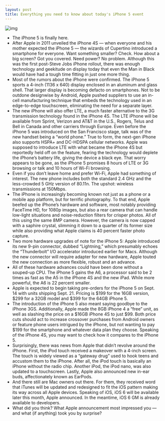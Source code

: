 ```yaml
---
layout: post
title: Everything you need to know about today's iPhone 5 event
---
```

![img](http://media.idownloadblog.com/wp-content/uploads/2012/09/iPhone-5-black-front-left-angled.jpg)
* The iPhone 5 is finally here.
* After Apple in 2011 unveiled the iPhone 4S — when everyone and his mother expected the iPhone 5 — the wizards of Cupertino introduced a smartphone for everyone. Want something smaller? Check. How about a big screen? Got you covered. Need power? No problem. Although this was the first post-Steve Jobs iPhone rollout, there was enough technology and geekitude on display today that even the Man in Black would have had a tough time fitting in just one more thing.
* Most of the rumors about the iPhone were confirmed. The iPhone 5 sports a 4-inch (1136 x 640) display enclosed in an aluminum and glass shell. That larger display is becoming defacto on smartphones. Not to be outdone designwise by Android, Apple pushed suppliers to use an in-cell manufacturing technique that embeds the technology used in an edge-to-edge touchscreen, eliminating the need for a separate layer.
* The new iPhone will also offer LTE, a much faster alternative to the 3G transmission technology found in the iPhone 4S. The LTE iPhone will be available from Sprint, Verizon and AT&T in the U.S., Rogers, Telus and Bell in Canada and other carriers through Europe. Even before the iPhone 5 was introduced on the San Francisco stage, talk was of the new handset being a “world phone.” True to form, the next-gen iPhone also supports HSPA+ and DC-HDSPA cellular networks. Apple was supposed to introduce LTE with what became the iPhone 4S but reportedly held off on the feature, fearing the technology would deplete the iPhone’s battery life, giving the device a black eye. That worry appears to be gone, as the iPhone 5 promises 8 hours of LTE or 3G browsing or talk and 10 hours of Wi-Fi browsing.
* Even if you don’t leave home and prefer Wi-Fi, Apple had something of interest. The new phone includes both the standard 2.4 GHz and the less-crowded 5 GHz version of 80.11n. The upshot: wireless transmissions at 150Mbps.
* The iPhone is increasingly becoming known not just as a phone or a mobile app platform, but for terrific photography. To that end, Apple beefed up the iPhone’s hardware and software, most notably providing FaceTime HD, for 1080p images, but also a rear camera that can handle low-light situations and noise-reduction filters for crisper photos. All of this using the same 8MP camera. However, the camera is now capped with a saphire crystal, slimming it down to a quarter of its former size while also providing what Apple claims is 40 percent faster photo capture.
* Two more hardware upgrades of note for the iPhone 5: Apple introduced its new 9-pin connector, dubbed “Lightning,” which presumably echoes the “Thunderbolt” I/O accelerator introduced earlier for Macs. Although the new connector will require adapter for new hardware, Apple touted the new connection as more flexible, robust and an advance.
* All of these hardware advances could have been done without a souped-up CPU. The iPhone 5 gains the A6, a processor said to be 2 times as fast as the A5 in the iPhone 4S and the new iPad. While more powerful, the A6 is 22 percent smaller.
* Apple is expected to begin taking pre-orders for the iPhone 5 on Sept. 14 with units shipping Sept. 21. Pricing is $199 for the 16GB version, $299 for a 32GB model and $399 for the 64GB iPhone 5.
* The introduction of the iPhone 5 also meant saying goodbye to the iPhone 3GS. Additionally, Apple made the 8GB iPhone 4 a “free” unit, as well as slashing the price on a $16GB iPhone 4S to just $99. Both price cuts should act to increase crossover purchases from Android owners or feature phone users intrigued by the iPhone, but not wanting to pay $199 for the smartphone and whatever data plan they choose. Speaking of the iPhone 4S, you may want to check how it compares to the iPhone 5.
* Surprisingly, there was news from Apple that didn’t revolve around the iPhone. First, the iPod touch received a makeover with a 4-inch screen. The touch is widely viewed as a “gateway drug” used to hook teens and accustom them to the iPhone. After all, the iPod touch is basically an iPhone without the radio chip. Another iPod, the iPod nano, was also updated to a touchscreen. Lastly, Apple also announced new in-ear buds, affectionately known as EarPods.
* And there still are Mac owners out there. For them, they received word that iTunes will be updated and redesigned to fit the iOS pattern making its way across all Apple devices. Speaking of iOS, iOS 6 will be available later this month, Apple announced. In the meantime, iOS 6 GM is already available to developers.
* What did you think? What Apple announcement most impressed you — and what (if anything) took you by surprise?

